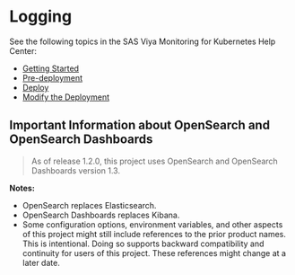 # Logging

See the following topics in the SAS Viya Monitoring for Kubernetes Help Center:

* [Getting Started](https://documentation.sas.com/?cdcId=obsrvcdc&cdcVersion=default&docsetId=obsrvdply&docsetTarget=n18d875xbudfken18v75gj7mopxq.htm)
* [Pre-deployment](https://documentation.sas.com/?cdcId=obsrvcdc&cdcVersion=default&docsetId=obsrvdply&docsetTarget=n1ajbblsxpcgl5n11t13wgtd4d7c.htm)
* [Deploy](https://documentation.sas.com/?cdcId=obsrvcdc&cdcVersion=default&docsetId=obsrvdply&docsetTarget=n1rhzwx0mcnnnun17q11v85bspyk.htm)
* [Modify the Deployment](https://documentation.sas.com/?cdcId=obsrvcdc&cdcVersion=default&docsetId=obsrvdply&docsetTarget=n08465wdbmux9cn1iz6dk2bzdcw4.htm) 

## Important Information about OpenSearch and OpenSearch Dashboards

>As of release 1.2.0, this project uses OpenSearch and OpenSearch Dashboards version 1.3.

**Notes:**

* OpenSearch replaces Elasticsearch.
* OpenSearch Dashboards replaces Kibana.
* Some configuration options, environment variables, and other aspects of this project might still include references to the prior product names. This is intentional. Doing so supports backward compatibility and continuity for users of this project. These references might change at a later date.